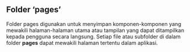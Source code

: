 ## Folder ‘pages’

Folder pages digunakan untuk menyimpan komponen-komponen yang mewakili halaman-halaman utama atau tampilan yang dapat ditampilkan kepada pengguna secara langsung. Setiap file atau subfolder di dalam folder **pages** dapat mewakili halaman tertentu dalam aplikasi.
